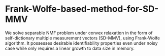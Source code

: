 # Frank-Wolfe-based-method-for-SD-MMV
We solve separable NMF problem under convex relaxation in the form of self-dictionary multiple measurement vectors (SD-MMV), using Frank-Wolfe algorithm. It possesses desirable identifiability properties even under noisy case while only requires a linear growth to data size in memory.
